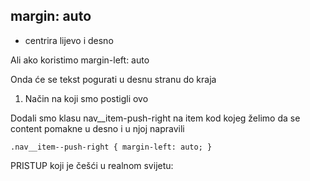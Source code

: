## margin: auto

- centrira lijevo i desno

Ali ako koristimo margin-left: auto

Onda će se tekst pogurati u desnu stranu do kraja

1. Način na koji smo postigli ovo

Dodali smo klasu nav__item-push-right na item kod kojeg želimo da se content pomakne u desno i u njoj napravili

`.nav__item--push-right {
  margin-left: auto;
}`

PRISTUP koji je češći u realnom svijetu:

